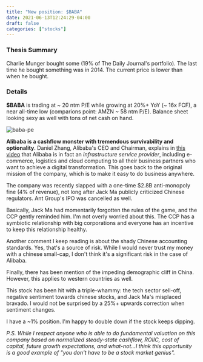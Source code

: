 ```yaml
---
title: "New position: $BABA"
date: 2021-06-13T12:24:29-04:00
draft: false
categories: ["stocks"]
---
```


### Thesis Summary

Charlie Munger bought some (19% of The Daily Journal's portfolio). The last time he bought something was in 2014. The current price is lower than when he bought. 

### Details

**$BABA** is trading at ~ 20 ntm P/E while growing at 20%+ YoY (~ 16x FCF), a near all-time low (comparions point: AMZN ~ 58 ntm P/E). Balance sheet looking sexy as well with tons of net cash on hand.

![baba-pe](/images/baba_pe.png)

**Alibaba is a cashflow monster with tremendous survivability and optionality**. Daniel Zhang, Alibaba's CEO and Chairman, explains in [this video](https://www.youtube.com/watch?v=IGabqBY0qmo&t=638s) that Alibaba is in fact an _infrastructure service provider_, including e-commerce, logistics and cloud computing to all their business partners who want to achieve a digital transformation. This goes back to the original mission of the company, which is to make it easy to do business anywhere.

The company was recently slapped with a one-time $2.8B anti-monopoly fine (4% of revenue), not long after Jack Ma publicly criticized Chinese regulators. Ant Group's IPO was cancelled as well. 

Basically, Jack Ma had momentarily forgotten the rules of the game, and the CCP gently reminded him. I'm not overly worried about this. The CCP has a symbiotic relationship with big corporations and everyone has an incentive to keep this relationship healthy.

Another comment I keep reading is about the shady Chinese accounting standards. Yes, that's a source of risk. While I would never trust my money with a chinese small-cap, I don't think it's a significant risk in the case of Alibaba. 

Finally, there has been mention of the impeding demographic cliff in China. However, this applies to western countries as well.

This stock has been hit with a triple-whammy: the tech sector sell-off, negative sentiment towards chinese stocks, and Jack Ma's misplaced bravado. I would not be surprised by a 25%+ upwards correction when sentiment changes.

I have a ~1% position. I'm happy to double down if the stock keeps dipping.

_P.S. While I respect anyone who is able to do fundamental valuation on this company based on normalized steady-state cashflow, ROIIC, cost of capital, future growth expectations, and what-not...I think this opportunity is a good example of "you don't have to be a stock market genius"._